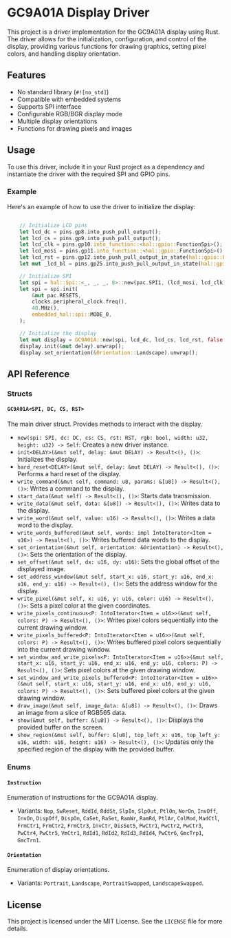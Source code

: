 # GC9A01A Display Driver

This project is a driver implementation for the GC9A01A display using Rust. The driver allows for the initialization, configuration, and control of the display, providing various functions for drawing graphics, setting pixel colors, and handling display orientation.

## Features

- No standard library (`#![no_std]`)
- Compatible with embedded systems
- Supports SPI interface
- Configurable RGB/BGR display mode
- Multiple display orientations
- Functions for drawing pixels and images

## Usage

To use this driver, include it in your Rust project as a dependency and instantiate the driver with the required SPI and GPIO pins.

### Example

Here's an example of how to use the driver to initialize the display:

``` rust

    // Initialize LCD pins
    let lcd_dc = pins.gp8.into_push_pull_output();
    let lcd_cs = pins.gp9.into_push_pull_output();
    let lcd_clk = pins.gp10.into_function::<hal::gpio::FunctionSpi>();
    let lcd_mosi = pins.gp11.into_function::<hal::gpio::FunctionSpi>();
    let lcd_rst = pins.gp12.into_push_pull_output_in_state(hal::gpio::PinState::High);
    let mut _lcd_bl = pins.gp25.into_push_pull_output_in_state(hal::gpio::PinState::Low);

    // Initialize SPI
    let spi = hal::Spi::<_, _, _, 8>::new(pac.SPI1, (lcd_mosi, lcd_clk));
    let spi = spi.init(
        &mut pac.RESETS,
        clocks.peripheral_clock.freq(),
        40.MHz(),
        embedded_hal::spi::MODE_0,
    );

    // Initialize the display
    let mut display = GC9A01A::new(spi, lcd_dc, lcd_cs, lcd_rst, false, LCD_WIDTH, LCD_HEIGHT);
    display.init(&mut delay).unwrap();
    display.set_orientation(&Orientation::Landscape).unwrap();

```

API Reference
-------------

### Structs

#### `GC9A01A<SPI, DC, CS, RST>`

The main driver struct. Provides methods to interact with the display.

-   `new(spi: SPI, dc: DC, cs: CS, rst: RST, rgb: bool, width: u32, height: u32) -> Self`: Creates a new driver instance.
-   `init<DELAY>(&mut self, delay: &mut DELAY) -> Result<(), ()>`: Initializes the display.
-   `hard_reset<DELAY>(&mut self, delay: &mut DELAY) -> Result<(), ()>`: Performs a hard reset of the display.
-   `write_command(&mut self, command: u8, params: &[u8]) -> Result<(), ()>`: Writes a command to the display.
-   `start_data(&mut self) -> Result<(), ()>`: Starts data transmission.
-   `write_data(&mut self, data: &[u8]) -> Result<(), ()>`: Writes data to the display.
-   `write_word(&mut self, value: u16) -> Result<(), ()>`: Writes a data word to the display.
-   `write_words_buffered(&mut self, words: impl IntoIterator<Item = u16>) -> Result<(), ()>`: Writes buffered data words to the display.
-   `set_orientation(&mut self, orientation: &Orientation) -> Result<(), ()>`: Sets the orientation of the display.
-   `set_offset(&mut self, dx: u16, dy: u16)`: Sets the global offset of the displayed image.
-   `set_address_window(&mut self, start_x: u16, start_y: u16, end_x: u16, end_y: u16) -> Result<(), ()>`: Sets the address window for the display.
-   `write_pixel(&mut self, x: u16, y: u16, color: u16) -> Result<(), ()>`: Sets a pixel color at the given coordinates.
-   `write_pixels_continuous<P: IntoIterator<Item = u16>>(&mut self, colors: P) -> Result<(), ()>`: Writes pixel colors sequentially into the current drawing window.
-   `write_pixels_buffered<P: IntoIterator<Item = u16>>(&mut self, colors: P) -> Result<(), ()>`: Writes buffered pixel colors sequentially into the current drawing window.
-   `set_window_and_write_pixels<P: IntoIterator<Item = u16>>(&mut self, start_x: u16, start_y: u16, end_x: u16, end_y: u16, colors: P) -> Result<(), ()>`: Sets pixel colors at the given drawing window.
-   `set_window_and_write_pixels_buffered<P: IntoIterator<Item = u16>>(&mut self, start_x: u16, start_y: u16, end_x: u16, end_y: u16, colors: P) -> Result<(), ()>`: Sets buffered pixel colors at the given drawing window.
-   `draw_image(&mut self, image_data: &[u8]) -> Result<(), ()>`: Draws an image from a slice of RGB565 data.
-   `show(&mut self, buffer: &[u8]) -> Result<(), ()>`: Displays the provided buffer on the screen.
-   `show_region(&mut self, buffer: &[u8], top_left_x: u16, top_left_y: u16, width: u16, height: u16) -> Result<(), ()>`: Updates only the specified region of the display with the provided buffer.

### Enums

#### `Instruction`

Enumeration of instructions for the GC9A01A display.

-   Variants: `Nop`, `SwReset`, `RddId`, `RddSt`, `SlpIn`, `SlpOut`, `PtlOn`, `NorOn`, `InvOff`, `InvOn`, `DispOff`, `DispOn`, `CaSet`, `RaSet`, `RamWr`, `RamRd`, `PtlAr`, `ColMod`, `MadCtl`, `FrmCtr1`, `FrmCtr2`, `FrmCtr3`, `InvCtr`, `DisSet5`, `PwCtr1`, `PwCtr2`, `PwCtr3`, `PwCtr4`, `PwCtr5`, `VmCtr1`, `RdId1`, `RdId2`, `RdId3`, `RdId4`, `PwCtr6`, `GmcTrp1`, `GmcTrn1`.

#### `Orientation`

Enumeration of display orientations.

-   Variants: `Portrait`, `Landscape`, `PortraitSwapped`, `LandscapeSwapped`.

License
-------

This project is licensed under the MIT License. See the `LICENSE` file for more details.

